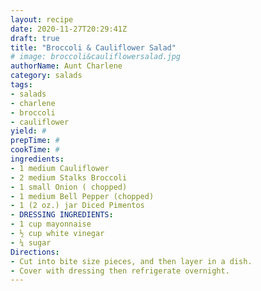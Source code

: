 ```yaml
--- 
layout: recipe 
date: 2020-11-27T20:29:41Z 
draft: true 
title: "Broccoli & Cauliflower Salad" 
# image: broccoli&cauliflowersalad.jpg 
authorName: Aunt Charlene 
category: salads 
tags: 
- salads 
- charlene 
- broccoli 
- cauliflower 
yield: # 
prepTime: # 
cookTime: # 
ingredients: 
- 1 medium Cauliflower 
- 2 medium Stalks Broccoli 
- 1 small Onion ( chopped) 
- 1 medium Bell Pepper (chopped) 
- 1 (2 oz.) jar Diced Pimentos 
- DRESSING INGREDIENTS: 
- 1 cup mayonnaise 
- ½ cup white vinegar 
- ¼ sugar 
Directions: 
- Cut into bite size pieces, and then layer in a dish. 
- Cover with dressing then refrigerate overnight. 
---
```

